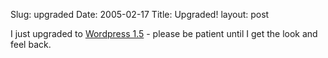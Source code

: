 Slug: upgraded
Date: 2005-02-17
Title: Upgraded!
layout: post

I just upgraded to <a href="http://wordpress.org">Wordpress 1.5</a> - please be patient until I get the look and feel back.

